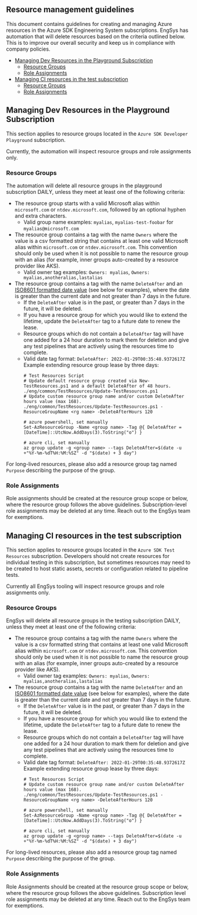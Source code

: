 ## Resource management guidelines

This document contains guidelines for creating and managing Azure resources in the Azure SDK Engineering System
subscriptions. EngSys has automation that will delete resources based on the criteria outlined below. This is to
improve our overall security and keep us in compliance with company policies.

  * [Managing Dev Resources in the Playground Subscription](#managing-dev-resources-in-the-playground-subscription)
     * [Resource Groups](#resource-groups)
     * [Role Assignments](#role-assignments)
  * [Managing CI resources in the test subscription](#managing-ci-resources-in-the-test-subscription)
     * [Resource Groups](#resource-groups-1)
     * [Role Assignments](#role-assignments-1)

## Managing Dev Resources in the Playground Subscription

This section applies to resource groups located in the `Azure SDK Developer Playground` subscription.

Currently, the automation will inspect resource groups and role assignments only.

### Resource Groups

The automation will delete all resource groups in the playground subscription DAILY, unless they meet at least one of the following criteria:

- The resource group starts with a valid Microsoft alias within `microsoft.com` or `ntdev.microsoft.com`, followed by an
  optional hyphen and extra characters.
    - Valid group name examples: `myalias`, `myalias-test-foobar` for `myalias@microsoft.com`
- The resource group contains a tag with the name `Owners` where the value is a csv formatted string that contains at
  least one valid Microsoft alias within `microsoft.com` or `ntdev.microsoft.com`. This convention should only be used
  when it is not possible to name the resource group with an alias (for example, inner groups auto-created by a resource
  provider like AKS).
    - Valid owner tag examples: `Owners: myalias`, `Owners: myalias,anotheralias,lastalias`
- The resource group contains a tag with the name `DeleteAfter` and an [ISO8601 formatted date value](https://www.iso.org/iso-8601-date-and-time-format.html)
  (see below for examples), where the date is greater than the current date and not greater than 7 days in the future.
    - If the `DeleteAfter` value is in the past, or greater than 7 days in the future, it will be deleted.
    - If you have a resource group for which you would like to extend the lifetime, update the `DeleteAfter` tag to a
      future date to renew the lease.
    - Resource groups which do not contain a `DeleteAfter` tag will have one added for a 24 hour duration
      to mark them for deletion and give any test pipelines that are actively using the resources time to
      complete.
    - Valid date tag format: `DeleteAfter: 2022-01-29T00:35:48.9372617Z`
      Example extending resource group lease by three days:
      ```
      # Test Resources Script
      # Update default resource group created via New-TestResources.ps1 and a default DeleteAfter of 48 hours.
      ./eng/common/TestResources/Update-TestResources.ps1
      # Update custom resource group name and/or custom DeleteAfter hours value (max 168).
      ./eng/common/TestResources/Update-TestResources.ps1 -ResourceGroupName <rg name> -DeleteAfterHours 120

      # azure powershell, set manually
      Set-AzResourceGroup -Name <group name> -Tag @{ DeleteAfter = [DateTime]::UtcNow.AddDays(3).ToString("o") }

      # azure cli, set manually
      az group update -g <group name> --tags DeleteAfter=$(date -u +"%Y-%m-%dT%H:%M:%SZ" -d "$(date) + 3 day")
      ```

For long-lived resources, please also add a resource group tag named `Purpose` describing the purpose of the group.

### Role Assignments

Role assignments should be created at the resource group scope or below, where the resource group follows the above
guidelines. Subscription-level role assignments may be deleted at any time. Reach out to the EngSys team for exemptions.

## Managing CI resources in the test subscription

This section applies to resource groups located in the `Azure SDK Test Resources` subscription. Developers should not
create resources for individual testing in this subscription, but sometimes resources may need to be created to host
static assets, secrets or configuration related to pipeline tests.

Currently all EngSys tooling will inspect resource groups and role assignments only.

### Resource Groups

EngSys will delete all resource groups in the testing subscription DAILY, unless they meet at least one of the following criteria:

- The resource group contains a tag with the name `Owners` where the value is a csv formatted string that contains at
  least one valid Microsoft alias within `microsoft.com` or `ntdev.microsoft.com`. This convention should only be used
  when it is not possible to name the resource group with an alias (for example, inner groups auto-created by a resource
  provider like AKS).
    - Valid owner tag examples: `Owners: myalias`, `Owners: myalias,anotheralias,lastalias`
- The resource group contains a tag with the name `DeleteAfter` and an [ISO8601 formatted date value](https://www.iso.org/iso-8601-date-and-time-format.html)
  (see below for examples), where the date is greater than the current date and not greater than 7 days in the future.
    - If the `DeleteAfter` value is in the past, or greater than 7 days in the future, it will be deleted.
    - If you have a resource group for which you would like to extend the lifetime, update the `DeleteAfter` tag to a
      future date to renew the lease.
    - Resource groups which do not contain a `DeleteAfter` tag will have one added for a 24 hour duration
      to mark them for deletion and give any test pipelines that are actively using the resources time to
      complete.
    - Valid date tag format: `DeleteAfter: 2022-01-29T00:35:48.9372617Z`
      Example extending resource group lease by three days:
      ```
      # Test Resources Script
      # Update custom resource group name and/or custom DeleteAfter hours value (max 168).
      ./eng/common/TestResources/Update-TestResources.ps1 -ResourceGroupName <rg name> -DeleteAfterHours 120

      # azure powershell, set manually
      Set-AzResourceGroup -Name <group name> -Tag @{ DeleteAfter = [DateTime]::UtcNow.AddDays(3).ToString("o") }

      # azure cli, set manually
      az group update -g <group name> --tags DeleteAfter=$(date -u +"%Y-%m-%dT%H:%M:%SZ" -d "$(date) + 3 day")
      ```

For long-lived resources, please also add a resource group tag named `Purpose` describing the purpose of the group.

### Role Assignments

Role Assignments should be created at the resource group scope or below, where the resource group follows the above
guidelines. Subscription level role assignments may be deleted at any time. Reach out to the EngSys team for exemptions.
